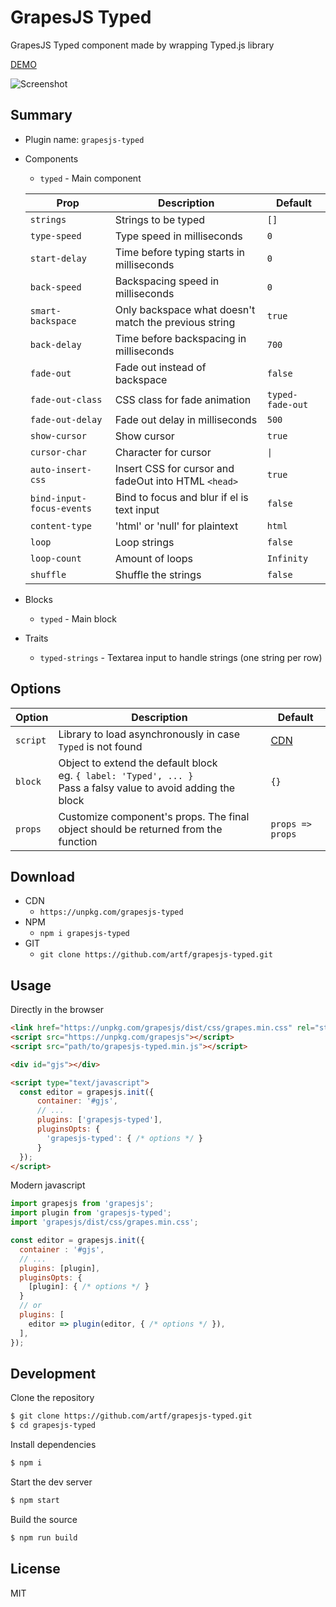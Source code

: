 # GrapesJS Typed

GrapesJS Typed component made by wrapping Typed.js library

[DEMO](https://jsfiddle.net/artur_arseniev/xfvo50hj)

![Screenshot](https://user-images.githubusercontent.com/11614725/67621063-3f31c380-f80d-11e9-8d62-7f1da9f27111.png)


## Summary

* Plugin name: `grapesjs-typed`
* Components
    * `typed` - Main component

  | Prop | Description | Default |
  |-|-|-
  | `strings` | Strings to be typed | `[]` |
  | `type-speed` | Type speed in milliseconds | `0` |
  | `start-delay` | Time before typing starts in milliseconds | `0` |
  | `back-speed` | Backspacing speed in milliseconds | `0` |
  | `smart-backspace` | Only backspace what doesn't match the previous string | `true` |
  | `back-delay` | Time before backspacing in milliseconds | `700` |
  | `fade-out` | Fade out instead of backspace | `false` |
  | `fade-out-class` | CSS class for fade animation | `typed-fade-out` |
  | `fade-out-delay` | Fade out delay in milliseconds | `500` |
  | `show-cursor` | Show cursor | `true` |
  | `cursor-char` | Character for cursor | `\|` |
  | `auto-insert-css` | Insert CSS for cursor and fadeOut into HTML `<head>` | `true` |
  | `bind-input-focus-events` | Bind to focus and blur if el is text input | `false` |
  | `content-type` | 'html' or 'null' for plaintext | `html` |
  | `loop` | Loop strings | `false` |
  | `loop-count` | Amount of loops | `Infinity` |
  | `shuffle` | Shuffle the strings | `false` |
* Blocks
    * `typed` - Main block
* Traits
    * `typed-strings` - Textarea input to handle strings (one string per row)



## Options

| Option | Description | Default |
|-|-|-
| `script` | Library to load asynchronously in case `Typed` is not found  | [CDN](https://cdn.jsdelivr.net/npm/typed.js@2.0.11) |
| `block` | Object to extend the default block <br/> eg. `{ label: 'Typed', ... }`<br/>Pass a falsy value to avoid adding the block | `{}` |
| `props` | Customize component's props. The final object should be returned from the function | `props => props` |



## Download

* CDN
  * `https://unpkg.com/grapesjs-typed`
* NPM
  * `npm i grapesjs-typed`
* GIT
  * `git clone https://github.com/artf/grapesjs-typed.git`



## Usage

Directly in the browser
```html
<link href="https://unpkg.com/grapesjs/dist/css/grapes.min.css" rel="stylesheet"/>
<script src="https://unpkg.com/grapesjs"></script>
<script src="path/to/grapesjs-typed.min.js"></script>

<div id="gjs"></div>

<script type="text/javascript">
  const editor = grapesjs.init({
      container: '#gjs',
      // ...
      plugins: ['grapesjs-typed'],
      pluginsOpts: {
        'grapesjs-typed': { /* options */ }
      }
  });
</script>
```

Modern javascript
```js
import grapesjs from 'grapesjs';
import plugin from 'grapesjs-typed';
import 'grapesjs/dist/css/grapes.min.css';

const editor = grapesjs.init({
  container : '#gjs',
  // ...
  plugins: [plugin],
  pluginsOpts: {
    [plugin]: { /* options */ }
  }
  // or
  plugins: [
    editor => plugin(editor, { /* options */ }),
  ],
});
```



## Development

Clone the repository

```sh
$ git clone https://github.com/artf/grapesjs-typed.git
$ cd grapesjs-typed
```

Install dependencies

```sh
$ npm i
```

Start the dev server

```sh
$ npm start
```

Build the source

```sh
$ npm run build
```



## License

MIT
